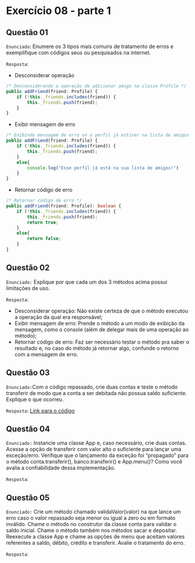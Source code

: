 # Exercício 08 - parte 1
## Questão 01
`Enunciado`: Enumere os 3 tipos mais comuns de tratamento de erros e exemplifique com códigos seus ou pesquisados na internet.

`Resposta`:
- Desconsiderar operação
```ts
/* Desconsiderando a operação de adicionar amigo na classe Profile */
public addFriend(friend: Profile) {
	if (!this._friends.includes(friend)) {
		this._friends.push(friend);
	}
}
```
- Exibir mensagem de erro
```ts
/* Exibindo mensagem de erro se o perfil já estiver na lista de amigos */
public addFriend(friend: Profile) {
	if (!this._friends.includes(friend)) {
		this._friends.push(friend);
	}
	else{
		console.log("Esse perfil já está na sua lista de amigos!")
	}
}
```
- Retornar código de erro
```ts
/* Retornar código de erro */
public addFriend(friend: Profile): boolean {
	if (!this._friends.includes(friend)) {
		this._friends.push(friend);
		return true;
	}
	else{
		return false;
	}
}
```

## Questão 02
`Enunciado:` Explique por que cada um dos 3 métodos acima possui limitações de uso.

`Resposta`: 
- Desconsiderar operação: Não existe certeza de que o método executou a operação da qual era responsável;
- Exibir mensagem de erro: Prende o método a um modo de exibição da mensagem, como o console (além de delegar mais de uma operação ao método);
- Retornar código de erro: Faz ser necessário testar o método pra saber o resultado e, no caso do método já retornar algo, confunde o retorno com a mensagem de erro.
## Questão 03
`Enunciado:`Com o código repassado, crie duas contas e teste o método transferir de modo que a conta a ser debitada não possua saldo suficiente. Explique o que ocorreu.

`Resposta`: 
[Link para o código]()

## Questão 04
`Enunciado:` Instancie uma classe App e, caso necessário, crie duas contas. Acesse a opção de transferir com valor alto o suficiente para lançar uma exceção/erro. Verifique que o lançamento da exceção foi “propagado” para o método conta.transferir(),
banco.transferir() e App.menu()? Como você avalia a confiabilidade dessa
implementação.

`Resposta`: 
## Questão 05
`Enunciado:` Crie um método chamado validaValor(valor) na que lance um erro caso o valor repassado seja menor ou igual a zero ou em formato inválido. Chame o método no construtor da classe conta para validar o saldo inicial. Chame o método também nos métodos sacar e depositar. Reexecute a classe App e chame as opções de menu que aceitam valores referentes a saldo, débito, crédito e transferir. Avalie o tratamento do erro.

`Resposta`: